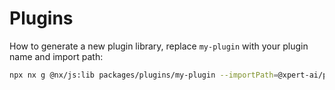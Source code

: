 # Plugins

How to generate a new plugin library, replace `my-plugin` with your plugin name and import path:

```bash
npx nx g @nx/js:lib packages/plugins/my-plugin --importPath=@xpert-ai/plugin-my-plugin --unitTestRunner=jest --publishable --bundler=swc
```
